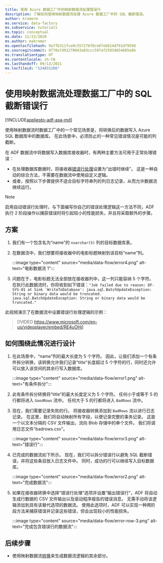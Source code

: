 ```yaml
---
title: 使用 Azure 数据工厂中的映射数据流处理错误行
description: 了解如何使用映射数据流处理 Azure 数据工厂中的 SQL 截断错误。
author: kromerm
ms.service: data-factory
ms.subservice: tutorials
ms.topic: conceptual
ms.date: 11/22/2020
ms.author: makromer
ms.openlocfilehash: 9a7fb311fce0c557276f0ce8feb814d791df959d
ms.sourcegitcommit: 0770a7d91278043a83ccc597af25934854605e8b
ms.translationtype: HT
ms.contentlocale: zh-CN
ms.lasthandoff: 09/13/2021
ms.locfileid: "124831266"
---
```

# <a name="handle-sql-truncation-error-rows-in-data-factory-mapping-data-flows"></a>使用映射数据流处理数据工厂中的 SQL 截断错误行

[!INCLUDE[appliesto-adf-asa-md](includes/appliesto-adf-asa-md.md)]

使用映射数据流时数据工厂中的一个常见场景是，将转换后的数据写入 Azure SQL 数据库中的数据库。 在此场景中，必须防止的一种常见错误情况是可能的列截断。

在 ADF 数据流中将数据写入数据库接收器时，有两种主要方法可用于正常处理错误：

* 在处理数据库数据时，将接收器[错误行处理](./connector-azure-sql-database.md#error-row-handling)设置为“出错时继续”。 这是一种自动的综合方法，不需要在数据流中使用自定义逻辑。
* 或者，按照以下步骤提供不适合目标字符串列的列日志记录，从而允许数据流继续运行。

> [!NOTE]
> 启用自动错误行处理时，与下面编写你自己的错误处理逻辑这一方法不同，ADF 执行 2 阶段操作以捕获错误时将引起较小的性能损失，并且将采取额外的步骤。

## <a name="scenario"></a>方案

1. 我们有一个包含名为“name”的 ```nvarchar(5)``` 列的目标数据库表。

2. 在数据流中，我们想要将接收器中的电影标题映射到该目标“name”列。

    :::image type="content" source="media/data-flow/error4.png" alt-text="电影数据流 1":::
    
3. 问题在于，电影标题无法全部放在接收器列中，这一列只能容纳 5 个字符。 在执行此数据流时，你将收到如下错误：```"Job failed due to reason: DF-SYS-01 at Sink 'WriteToDatabase': java.sql.BatchUpdateException: String or binary data would be truncated. java.sql.BatchUpdateException: String or binary data would be truncated."```

此视频演示了在数据流中设置错误行处理逻辑的示例：
> [!VIDEO https://www.microsoft.com/en-us/videoplayer/embed/RE4uOHj]

## <a name="how-to-design-around-this-condition"></a>如何围绕此情况进行设计

1. 在此场景中，“name”列的最大长度为 5 个字符。 因此，让我们添加一个有条件拆分转换，该转换允许我们记录“title”长度超过 5 个字符的行，同时还允许可以放入该空间的其余行写入数据库。

    :::image type="content" source="media/data-flow/error1.png" alt-text="有条件拆分":::

2. 此有条件拆分转换将“title”的最大长度定义为 5 个字符。 任何小于或等于 5 的行都将进入 ```GoodRows``` 流中。 任何大于 5 的行都将进入 ```BadRows``` 流中。

3. 现在，我们需要记录失败的行。 将接收器转换添加到 ```BadRows``` 流以进行日志记录。 在这里，我们将自动映射所有字段，以便记录完整的事务记录。 这是一个以文本分隔的 CSV 文件输出，流向 Blob 存储中的单个文件。 我们将调用日志文件“badrows.csv”。

    :::image type="content" source="media/data-flow/error3.png" alt-text="错误行":::
    
4. 已完成的数据流如下所示。 现在，我们可以拆分错误行以避免 SQL 截断错误，并将这些条目放入日志文件中。 同时，成功的行可以继续写入目标数据库。

    :::image type="content" source="media/data-flow/error2.png" alt-text="完成数据流":::

5. 如果在接收器转换中选择“错误行处理”选项并设置“输出错误行”，ADF 将自动生成行数据的 CSV 文件输出以及驱动程序报告的错误消息。 无需手动将该逻辑添加到具有该替代选项的数据流。 使用此选项时，ADF 可以实现一种两阶段方法来捕获错误并记录这些错误，但会出现较小的性能损失。

    :::image type="content" source="media/data-flow/error-row-3.png" alt-text="完成包含错误行的数据流":::

## <a name="next-steps"></a>后续步骤

* 使用映射数据流[转换](concepts-data-flow-overview.md)来生成数据流逻辑的其余部分。
